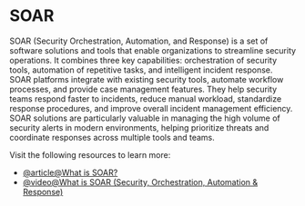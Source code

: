 # SOAR

SOAR (Security Orchestration, Automation, and Response) is a set of software solutions and tools that enable organizations to streamline security operations. It combines three key capabilities: orchestration of security tools, automation of repetitive tasks, and intelligent incident response. SOAR platforms integrate with existing security tools, automate workflow processes, and provide case management features. They help security teams respond faster to incidents, reduce manual workload, standardize response procedures, and improve overall incident management efficiency. SOAR solutions are particularly valuable in managing the high volume of security alerts in modern environments, helping prioritize threats and coordinate responses across multiple tools and teams.

Visit the following resources to learn more:

- [@article@What is SOAR?](https://www.paloaltonetworks.co.uk/cyberpedia/what-is-soar)
- [@video@What is SOAR (Security, Orchestration, Automation & Response)](https://www.youtube.com/watch?v=k7ju95jDxFA)